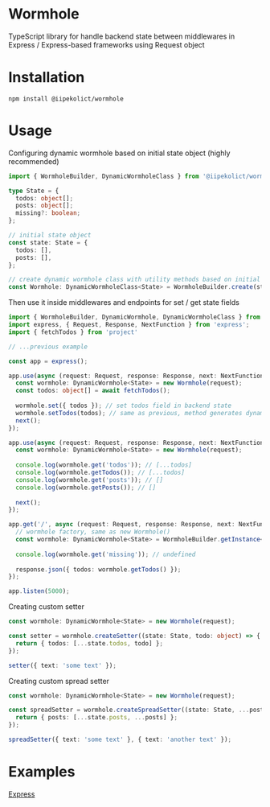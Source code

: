 # Wormhole
TypeScript library for handle backend state between middlewares in Express / Express-based frameworks using Request object

# Installation

```shell
npm install @iipekolict/wormhole
```

# Usage

Configuring dynamic wormhole based on initial state object (highly recommended)

```typescript
import { WormholeBuilder, DynamicWormholeClass } from '@iipekolict/wormhole';

type State = {
  todos: object[];
  posts: object[];
  missing?: boolean;
};

// initial state object
const state: State = {
  todos: [],
  posts: [],
};

// create dynamic wormhole class with utility methods based on initial state object
const Wormhole: DynamicWormholeClass<State> = WormholeBuilder.create(state);
```

Then use it inside middlewares and endpoints for set / get state fields

```typescript
import { WormholeBuilder, DynamicWormhole, DynamicWormholeClass } from '@iipekolict/wormhole';
import express, { Request, Response, NextFunction } from 'express';
import { fetchTodos } from 'project'

// ...previous example

const app = express();

app.use(async (request: Request, response: Response, next: NextFunction) => {
  const wormhole: DynamicWormhole<State> = new Wormhole(request);
  const todos: object[] = await fetchTodos();
  
  wormhole.set({ todos }); // set todos field in backend state
  wormhole.setTodos(todos); // same as previous, method generates dynamically based on initial state object
  next();
});

app.use(async (request: Request, response: Response, next: NextFunction) => {
  const wormhole: DynamicWormhole<State> = new Wormhole(request);
  
  console.log(wormhole.get('todos')); // [...todos]
  console.log(wormhole.getTodos()); // [...todos]
  console.log(wormhole.get('posts')); // []
  console.log(wormhole.getPosts()); // []
  
  next();
});

app.get('/', async (request: Request, response: Response, next: NextFunction) => {
  // wormhole factory, same as new Wormhole()
  const wormhole: DynamicWormhole<State> = WormholeBuilder.getInstance<State>(request);
  
  console.log(wormhole.get('missing')); // undefined
  
  response.json({ todos: wormhole.getTodos() });
});

app.listen(5000);
```

Creating custom setter

```typescript
const wormhole: DynamicWormhole<State> = new Wormhole(request);

const setter = wormhole.createSetter((state: State, todo: object) => {
  return { todos: [...state.todos, todo] };
});

setter({ text: 'some text' });
```

Creating custom spread setter

```typescript
const wormhole: DynamicWormhole<State> = new Wormhole(request);

const spreadSetter = wormhole.createSpreadSetter((state: State, ...posts: Post[]) => {
  return { posts: [...state.posts, ...posts] };
});

spreadSetter({ text: 'some text' }, { text: 'another text' });
```

# Examples

[Express](https://github.com/IIPEKOLICT/libraries/blob/main/typescript/wormhole/examples/express/index.ts)
